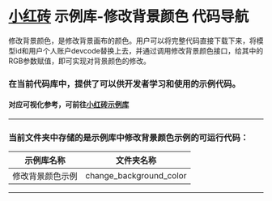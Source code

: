 # [小红砖](www.bos.xyz) 示例库-修改背景颜色 代码导航


修改背景颜色，是修改背景画布的颜色。用户可以将完整代码直接下载下来，将模型id和用户个人账户devcode替换上去，并通过调用修改背景颜色接口，给其中的RGB参数赋值，即可实现对背景颜色的修改。

### 在当前代码库中，提供了可以供开发者学习和使用的示例代码。

#### 对应可视化参考，可前往[小红砖示例库](https://www.bos.xyz/examples/)

---

### 当前文件夹中存储的是示例库中修改背景颜色示例的可运行代码：

示例库名称 | 文件夹名称 
------------ | ------------- 
修改背景颜色示例 | change_background_color

---
